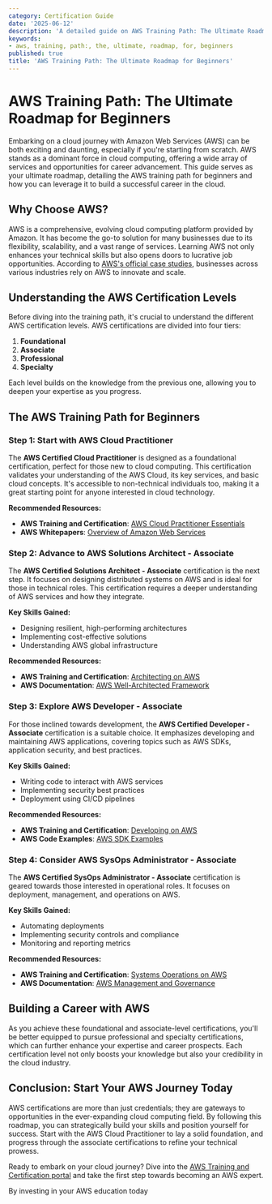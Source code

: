 ```yaml
---
category: Certification Guide
date: '2025-06-12'
description: 'A detailed guide on AWS Training Path: The Ultimate Roadmap for Beginners'
keywords:
- aws, training, path:, the, ultimate, roadmap, for, beginners
published: true
title: 'AWS Training Path: The Ultimate Roadmap for Beginners'
---
```


# AWS Training Path: The Ultimate Roadmap for Beginners

Embarking on a cloud journey with Amazon Web Services (AWS) can be both exciting and daunting, especially if you're starting from scratch. AWS stands as a dominant force in cloud computing, offering a wide array of services and opportunities for career advancement. This guide serves as your ultimate roadmap, detailing the AWS training path for beginners and how you can leverage it to build a successful career in the cloud.

## Why Choose AWS?

AWS is a comprehensive, evolving cloud computing platform provided by Amazon. It has become the go-to solution for many businesses due to its flexibility, scalability, and a vast range of services. Learning AWS not only enhances your technical skills but also opens doors to lucrative job opportunities. According to [AWS's official case studies](https://aws.amazon.com/solutions/case-studies/), businesses across various industries rely on AWS to innovate and scale.

## Understanding the AWS Certification Levels

Before diving into the training path, it's crucial to understand the different AWS certification levels. AWS certifications are divided into four tiers:

1. **Foundational**
2. **Associate**
3. **Professional**
4. **Specialty**

Each level builds on the knowledge from the previous one, allowing you to deepen your expertise as you progress.

## The AWS Training Path for Beginners

### Step 1: Start with AWS Cloud Practitioner

The **AWS Certified Cloud Practitioner** is designed as a foundational certification, perfect for those new to cloud computing. This certification validates your understanding of the AWS Cloud, its key services, and basic cloud concepts. It's accessible to non-technical individuals too, making it a great starting point for anyone interested in cloud technology.

**Recommended Resources:**

- **AWS Training and Certification**: [AWS Cloud Practitioner Essentials](https://aws.amazon.com/training/course-descriptions/cloud-practitioner-essentials/)
- **AWS Whitepapers**: [Overview of Amazon Web Services](https://docs.aws.amazon.com/whitepapers/latest/aws-overview/aws-overview.pdf)

### Step 2: Advance to AWS Solutions Architect - Associate

The **AWS Certified Solutions Architect - Associate** certification is the next step. It focuses on designing distributed systems on AWS and is ideal for those in technical roles. This certification requires a deeper understanding of AWS services and how they integrate.

**Key Skills Gained:**

- Designing resilient, high-performing architectures
- Implementing cost-effective solutions
- Understanding AWS global infrastructure

**Recommended Resources:**

- **AWS Training and Certification**: [Architecting on AWS](https://aws.amazon.com/training/classroom/architecting-on-aws/)
- **AWS Documentation**: [AWS Well-Architected Framework](https://aws.amazon.com/architecture/well-architected/)

### Step 3: Explore AWS Developer - Associate

For those inclined towards development, the **AWS Certified Developer - Associate** certification is a suitable choice. It emphasizes developing and maintaining AWS applications, covering topics such as AWS SDKs, application security, and best practices.

**Key Skills Gained:**

- Writing code to interact with AWS services
- Implementing security best practices
- Deployment using CI/CD pipelines

**Recommended Resources:**

- **AWS Training and Certification**: [Developing on AWS](https://aws.amazon.com/training/classroom/developing-on-aws/)
- **AWS Code Examples**: [AWS SDK Examples](https://aws.amazon.com/code/)

### Step 4: Consider AWS SysOps Administrator - Associate

The **AWS Certified SysOps Administrator - Associate** certification is geared towards those interested in operational roles. It focuses on deployment, management, and operations on AWS.

**Key Skills Gained:**

- Automating deployments
- Implementing security controls and compliance
- Monitoring and reporting metrics

**Recommended Resources:**

- **AWS Training and Certification**: [Systems Operations on AWS](https://aws.amazon.com/training/classroom/systems-operations-on-aws/)
- **AWS Documentation**: [AWS Management and Governance](https://aws.amazon.com/products/management-tools/)

## Building a Career with AWS

As you achieve these foundational and associate-level certifications, you'll be better equipped to pursue professional and specialty certifications, which can further enhance your expertise and career prospects. Each certification level not only boosts your knowledge but also your credibility in the cloud industry.

## Conclusion: Start Your AWS Journey Today

AWS certifications are more than just credentials; they are gateways to opportunities in the ever-expanding cloud computing field. By following this roadmap, you can strategically build your skills and position yourself for success. Start with the AWS Cloud Practitioner to lay a solid foundation, and progress through the associate certifications to refine your technical prowess.

Ready to embark on your cloud journey? Dive into the [AWS Training and Certification portal](https://aws.amazon.com/training/) and take the first step towards becoming an AWS expert.

By investing in your AWS education today